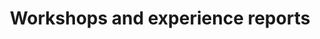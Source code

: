 ---
title: "Workshops and experience reports"
time: 09:00 - 10:30
type: session
session_type: presentations
weight: 1
talks:
    "Kongesalen 2+3 (Experience reports)":
        - 140-from-fear-to-fun-exploring-design-concepts-in-vr
        - 67-fra-roller-og-hierarki-til-dynamisk-teamtopologi
    "Kongesalen 1 (Workshop)":
        - 44-resilient-services
    "Dræggen 3 (Workshop)":
        - 100-når-designsprints-feiler-hva-gjør-vi-da
    "Dræggen 4 (Workshop)":
        - 83-the-grand-harbor-tour-of-machine-learning
    "Dræggen 7 (Workshop)":
        - 57-rebasing-and-presenting-your-work
    "Dræggen 8 (Workshop)":
        - 152-experience-interactive-development
    "Bugaarden (Workshop)":
        - 155-weaving-web-components-in-a-bundler-free-world
---